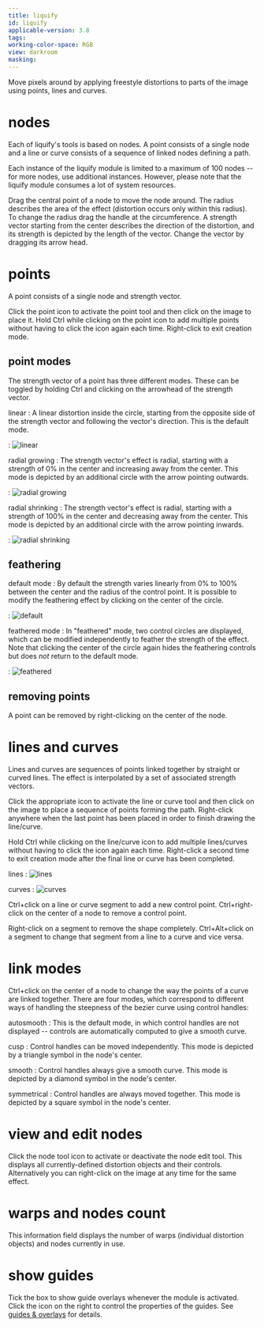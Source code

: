 ```yaml
---
title: liquify
id: liquify
applicable-version: 3.8
tags: 
working-color-space: RGB
view: darkroom
masking: 
---
```


Move pixels around by applying freestyle distortions to parts of the image using points, lines and curves.

# nodes

Each of liquify's tools is based on nodes. A point consists of a single node and a line or curve consists of a sequence of linked nodes defining a path.

Each instance of the liquify module is limited to a maximum of 100 nodes -- for more nodes, use additional instances. However, please note that the liquify module consumes a lot of system resources. 

Drag the central point of a node to move the node around. The radius describes the area of the effect (distortion occurs only within this radius). To change the radius drag the handle at the circumference. A strength vector starting from the center describes the direction of the distortion, and its strength is depicted by the length of the vector. Change the vector by dragging its arrow head. 

# points

A point consists of a single node and strength vector. 

Click the point icon to activate the point tool and then click on the image to place it. Hold Ctrl while clicking on the point icon to add multiple points without having to click the icon again each time. Right-click to exit creation mode.

## point modes

The strength vector of a point has three different modes. These can be toggled by holding Ctrl and clicking on the arrowhead of the strength vector.

linear
: A linear distortion inside the circle, starting from the opposite side of the strength vector and following the vector's direction. This is the default mode.

: ![linear](./liquify/liquify_ex1.png#w33)

radial growing
: The strength vector's effect is radial, starting with a strength of 0% in the center and increasing away from the center. This mode is depicted by an additional circle with the arrow pointing outwards.

: ![radial growing](./liquify/liquify_ex4.png#w33)

radial shrinking
: The strength vector's effect is radial, starting with a strength of 100% in the center and decreasing away from the center. This mode is depicted by an additional circle with the arrow pointing inwards.

: ![radial shrinking](./liquify/liquify_ex3.png#w33)

## feathering

default mode
: By default the strength varies linearly from 0% to 100% between the center and the radius of the control point. It is possible to modify the feathering effect by clicking on the center of the circle.

: ![default](./liquify/liquify_ex1.png#w33)

feathered mode
: In "feathered" mode, two control circles are displayed, which can be modified independently to feather the strength of the effect. Note that clicking the center of the circle again hides the feathering controls but does _not_ return to the default mode.

: ![feathered](./liquify/liquify_ex2.png#w33)

## removing points

A point can be removed by right-clicking on the center of the node.

# lines and curves

Lines and curves are sequences of points linked together by straight or curved lines. The effect is interpolated by a set of associated strength vectors. 

Click the appropriate icon to activate the line or curve tool and then click on the image to place a sequence of points forming the path. Right-click anywhere when the last point has been placed in order to finish drawing the line/curve.

Hold Ctrl while clicking on the line/curve icon to add multiple lines/curves without having to click the icon again each time. Right-click a second time to exit creation mode after the final line or curve has been completed.

lines
: ![lines](./liquify/liquify_ex5.png#w50)

curves
: ![curves](./liquify/liquify_ex6.png#w50)

Ctrl+click on a line or curve segment to add a new control point. Ctrl+right-click on the center of a node to remove a control point. 

Right-click on a segment to remove the shape completely. Ctrl+Alt+click on a segment to change that segment from a line to a curve and vice versa.

# link modes

Ctrl+click on the center of a node to change the way the points of a curve are linked together. There are four modes, which correspond to different ways of handling the steepness of the bezier curve using control handles: 

autosmooth
: This is the default mode, in which control handles are not displayed -- controls are automatically computed to give a smooth curve.

cusp
: Control handles can be moved independently. This mode is depicted by a triangle symbol in the node's center.

smooth
: Control handles always give a smooth curve. This mode is depicted by a diamond symbol in the node's center.

symmetrical
: Control handles are always moved together. This mode is depicted by a square symbol in the node's center.

# view and edit nodes

Click the node tool icon to activate or deactivate the node edit tool. This displays all currently-defined distortion objects and their controls. Alternatively you can right-click on the image at any time for the same effect. 

# warps and nodes count

This information field displays the number of warps (individual distortion objects) and nodes currently in use.

# show guides

Tick the box to show guide overlays whenever the module is activated. Click the icon on the right to control the properties of the guides. See [guides & overlays](../utility-modules/darkroom/guides-overlays.md) for details.
